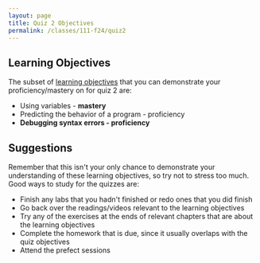 ```yaml
---
layout: page
title: Quiz 2 Objectives
permalink: /classes/111-f24/quiz2
---
```


## Learning Objectives
The subset of [learning objectives](quizzes-overview) that you can demonstrate your proficiency/mastery on for quiz 2 are:

* Using variables - **mastery**
* Predicting the behavior of a program - proficiency
* **Debugging syntax errors - proficiency**

## Suggestions
Remember that this isn't your only chance to demonstrate your understanding of these learning objectives, so try not to stress too much.
Good ways to study for the quizzes are:
* Finish any labs that you hadn't finished or redo ones that you did finish
* Go back over the readings/videos relevant to the learning objectives
* Try any of the exercises at the ends of relevant chapters that are about the learning objectives
* Complete the homework that is due, since it usually overlaps with the quiz objectives
* Attend the prefect sessions